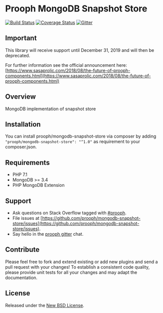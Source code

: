 # Prooph MongoDB Snapshot Store

[![Build Status](https://travis-ci.org/prooph/mongodb-snapshot-store.svg?branch=master)](https://travis-ci.org/prooph/mongodb-snapshot-store)
[![Coverage Status](https://coveralls.io/repos/prooph/mongodb-snapshot-store/badge.svg?branch=master&service=github)](https://coveralls.io/github/prooph/mongodb-snapshot-store?branch=master)
[![Gitter](https://badges.gitter.im/Join%20Chat.svg)](https://gitter.im/prooph/improoph)

## Important

This library will receive support until December 31, 2019 and will then be deprecated.

For further information see the official announcement here: [https://www.sasaprolic.com/2018/08/the-future-of-prooph-components.html](https://www.sasaprolic.com/2018/08/the-future-of-prooph-components.html)

## Overview

MongoDB implementation of snapshot store

## Installation

You can install prooph/mongodb-snapshot-store via composer by adding `"prooph/mongodb-snapshot-store": "^1.0"` as requirement to your composer.json.

## Requirements

- PHP 7.1
- MongoDB >= 3.4
- PHP MongoDB Extension

## Support

- Ask questions on Stack Overflow tagged with [#prooph](https://stackoverflow.com/questions/tagged/prooph).
- File issues at [https://github.com/prooph/mongodb-snapshot-store/issues](https://github.com/prooph/mongodb-snapshot-store/issues).
- Say hello in the [prooph gitter](https://gitter.im/prooph/improoph) chat.

## Contribute

Please feel free to fork and extend existing or add new plugins and send a pull request with your changes!
To establish a consistent code quality, please provide unit tests for all your changes and may adapt the documentation.

## License

Released under the [New BSD License](LICENSE).
